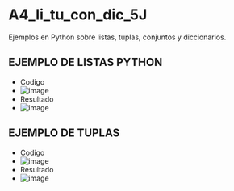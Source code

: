 # A4_li_tu_con_dic_5J
Ejemplos en Python sobre listas, tuplas, conjuntos y diccionarios.

## EJEMPLO DE LISTAS PYTHON
- Codigo
- ![image](https://github.com/user-attachments/assets/675e8f26-e363-4524-a09c-8c5652e3d402)
- Resultado
- ![image](https://github.com/user-attachments/assets/230f1570-573f-480f-9693-b9f34e1c5fe2)

## EJEMPLO DE TUPLAS 
- Codigo
- ![image](https://github.com/user-attachments/assets/939fd5a2-92a2-4753-9a73-65a533b83df0)
- Resultado
- ![image](https://github.com/user-attachments/assets/d9ee0a1b-ba04-44c6-a902-89efc4abb88c)


